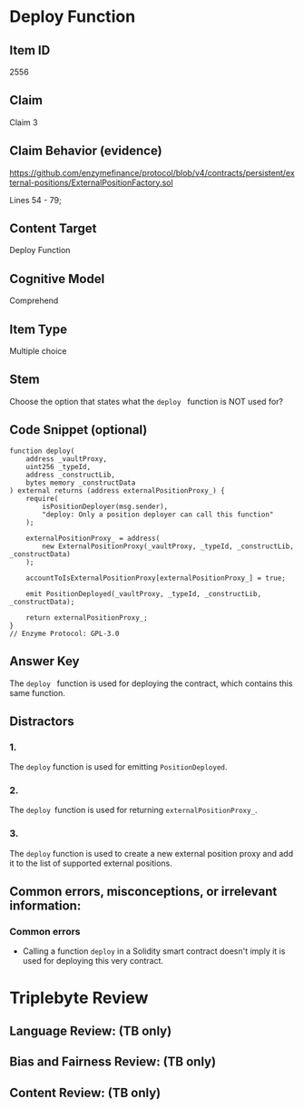 # Deploy Function

## Item ID
2556

## Claim
Claim 3

## Claim Behavior (evidence)
https://github.com/enzymefinance/protocol/blob/v4/contracts/persistent/external-positions/ExternalPositionFactory.sol

Lines 54 - 79;

## Content Target
Deploy Function

## Cognitive Model
Comprehend

## Item Type
Multiple choice

## Stem
Choose the option that states what the `deploy ` function is NOT used for?

## Code Snippet (optional)
```solidity
function deploy(
    address _vaultProxy,
    uint256 _typeId,
    address _constructLib,
    bytes memory _constructData
) external returns (address externalPositionProxy_) {
    require(
        isPositionDeployer(msg.sender),
        "deploy: Only a position deployer can call this function"
    );

    externalPositionProxy_ = address(
        new ExternalPositionProxy(_vaultProxy, _typeId, _constructLib, _constructData)
    );

    accountToIsExternalPositionProxy[externalPositionProxy_] = true;

    emit PositionDeployed(_vaultProxy, _typeId, _constructLib, _constructData);

    return externalPositionProxy_;
}
// Enzyme Protocol: GPL-3.0
```

## Answer Key
The `deploy ` function is used for deploying the contract, which contains this same function.

## Distractors
### 1.
The `deploy` function is used for emitting `PositionDeployed`.

### 2.
The `deploy `function is used for returning `externalPositionProxy_`.

### 3.
The `deploy` function is used to create a new external position proxy and add it to the list of supported external positions.

## Common errors, misconceptions, or irrelevant information:
### Common errors
- Calling a function `deploy` in a Solidity smart contract doesn't imply it is used for deploying this very contract.

# Triplebyte Review

## Language Review: (TB only)

## Bias and Fairness Review: (TB only)

## Content Review: (TB only)
